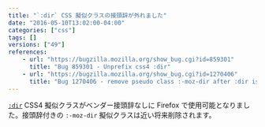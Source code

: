 ```yaml
---
title: "`:dir` CSS 擬似クラスの接頭辞が外れました"
date: "2016-05-10T13:02:00-04:00"
categories: ["css"]
tags: []
versions: ["49"]
references:
    - url: "https://bugzilla.mozilla.org/show_bug.cgi?id=859301"
      title: "Bug 859301 - Unprefix css4 :dir"
    - url: "https://bugzilla.mozilla.org/show_bug.cgi?id=1270406"
      title: "Bug 1270406 - remove pseudo class :-moz-dir after :dir is shipped"
---
```

[`:dir`](https://developer.mozilla.org/en-US/docs/Web/CSS/:dir) CSS4 擬似クラスがベンダー接頭辞なしに Firefox で使用可能となりました。接頭辞付きの `:-moz-dir` 擬似クラスは近い将来削除されます。
